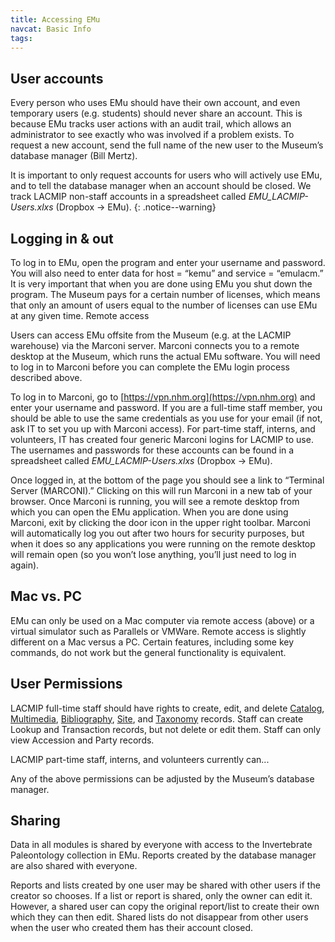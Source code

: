 ```yaml
---
title: Accessing EMu
navcat: Basic Info
tags:
---
```


## User accounts

Every person who uses EMu should have their own account, and even temporary users (e.g. students) should never share an account. This is because EMu tracks user actions with an audit trail, which allows an administrator to see exactly who was involved if a problem exists. To request a new account, send the full name of the new user to the Museum’s database manager (Bill Mertz).

It is important to only request accounts for users who will actively use EMu, and to tell the database manager when an account should be closed. We track LACMIP non-staff accounts in a spreadsheet called *EMU_LACMIP-Users.xlxs* (Dropbox → EMu).
{: .notice--warning}

## Logging in & out

To log in to EMu, open the program and enter your username and password. You will also need to enter data for host = “kemu” and service = “emulacm.” It is very important that when you are done using EMu you shut down the program. The Museum pays for a certain number of licenses, which means that only an amount of users equal to the number of licenses can use EMu at any given time.
Remote access

Users can access EMu offsite from the Museum (e.g. at the LACMIP warehouse) via the Marconi server. Marconi connects you to a remote desktop at the Museum, which runs the actual EMu software. You will need to log in to Marconi before you can complete the EMu login process described above.

To log in to Marconi, go to [https://vpn.nhm.org](https://vpn.nhm.org) and enter your username and password. If you are a full-time staff member, you should be able to use the same credentials as you use for your email (if not, ask IT to set you up with Marconi access). For part-time staff, interns, and volunteers, IT has created four generic Marconi logins for LACMIP to use. The usernames and passwords for these accounts can be found in a spreadsheet called *EMU_LACMIP-Users.xlxs* (Dropbox → EMu).

Once logged in, at the bottom of the page you should see a link to “Terminal Server (MARCONI).” Clicking on this will run Marconi in a new tab of your browser. Once Marconi is running, you will see a remote desktop from which you can open the EMu application. When you are done using Marconi, exit by clicking the door icon in the upper right toolbar. Marconi will automatically log you out after two hours for security purposes, but when it does so any applications you were running on the remote desktop will remain open (so you won’t lose anything, you’ll just need to log in again).

## Mac vs. PC

EMu can only be used on a Mac computer via remote access (above) or a virtual simulator such as Parallels or VMWare. Remote access is slightly different on a Mac versus a PC. Certain features, including some key commands, do not work but the general functionality is equivalent.

## User Permissions

LACMIP full-time staff should have rights to create, edit, and delete [Catalog](/catalogue/), [Multimedia](/multimedia/), [Bibliography](/bibliography/), [Site](/sites/), and [Taxonomy](/taxonomy/) records. Staff can create Lookup and Transaction records, but not delete or edit them. Staff can only view Accession and Party records.

LACMIP part-time staff, interns, and volunteers currently can...

Any of the above permissions can be adjusted by the Museum’s database manager.

## Sharing

Data in all modules is shared by everyone with access to the Invertebrate Paleontology collection in EMu. Reports created by the database manager are also shared with everyone.

Reports and lists created by one user may be shared with other users if the creator so chooses. If a list or report is shared, only the owner can edit it. However, a shared user can copy the original report/list to create their own which they can then edit. Shared lists do not disappear from other users when the user who created them has their account closed.
